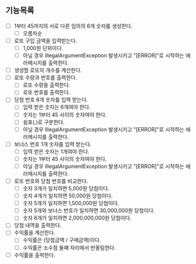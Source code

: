 ## 기능목록

- [ ] 1부터 45까지의 서로 다른 임의의 6개 숫자를 생성한다.
  - [ ] 오름차순
- [ ] 로또 구입 금액을 입력받는다.
  - [ ] 1,000원 단위이다.
  - [ ] 아닐 경우 IllegalArgumentException 발생시키고 "[ERROR]"로 시작하는 에러메시지를 출력한다.
- [ ] 생성할 로또의 개수를 계산한다.
- [ ] 로또 수량과 번호를 출력한다.
    - [ ] 로또 수량을 출력한다.
    - [ ] 로또 번호를 출력한다.
- [ ] 당첨 번호 6개 숫자를 입력 받는다.
  - [ ] 입력 받은 숫자는 6개여야 한다. 
  - [ ] 숫자는 1부터 45 사이의 숫자여야 한다.
  - [ ] 쉼표(,)로 구분한다.
  - [ ] 아닐 경우 IllegalArgumentException 발생시키고 "[ERROR]"로 시작하는 에러메시지를 출력한다.
- [ ] 보너스 번호 1개 숫자를 입력 받는다.
  - [ ] 입력 받은 숫자는 1개여야 한다.
  - [ ] 숫자는 1부터 45 사이의 숫자여야 한다.
  - [ ] 아닐 경우 IllegalArgumentException 발생시키고 "[ERROR]"로 시작하는 에러메시지를 출력한다.
- [ ] 로또 번호와 당첨 번호를 비교한다.
  - [ ] 숫자 3개가 일치하면 5,000원 당첨이다.
  - [ ] 숫자 4개가 일치하면 50,000원 당첨이다.
  - [ ] 숫자 5개가 일치하면 1,500,000원 당첨이다.
  - [ ] 숫자 5개와 보너스 번호가 일치하면 30,000,000원 당첨이다.
  - [ ] 숫자 6개가 일치하면 2,000,000,000원 당첨이다.
- [ ] 당첨 내역을 출력한다.
- [ ] 수익률을 계산한다.
  - [ ] 수익률은 (당첨금액 / 구매금액)이다.
  - [ ] 수익률은 소수점 둘째 자리에서 반올림한다.
- [ ] 수익률을 출력한다.